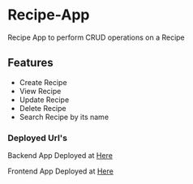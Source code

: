 # Recipe-App

Recipe App to perform CRUD operations on a Recipe

## Features

- Create Recipe
- View Recipe
- Update Recipe
- Delete Recipe
- Search Recipe by its name

### Deployed Url's

Backend App Deployed at 
[Here](https://online-recipee-app.herokuapp.com/)

Frontend App Deployed at
[Here]()

